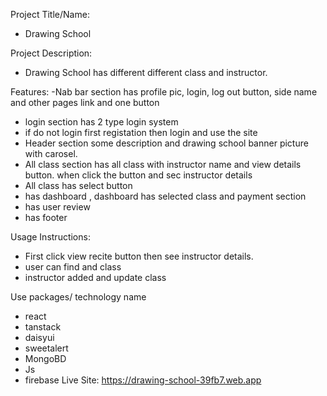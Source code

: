 Project Title/Name:
- Drawing School

Project Description:
- Drawing School has different different class and instructor.

Features:
-Nab bar section has profile pic, login, log out button, side name and other pages link and one button
- login section has 2 type login system 
- if do not login first registation then login and use the site
- Header section some description and drawing school banner picture with carosel.
- All class section has all class with instructor name  and view details button. when click the button and sec instructor details
- All class has select button 
- has dashboard , dashboard has selected class and payment section
- has user review
- has footer

Usage Instructions:
- First click view recite button then see instructor details.
- user can find and  class
- instructor added and update class

Use packages/ technology name
- react
- tanstack
- daisyui
- sweetalert
- MongoBD
- Js
- firebase
Live Site: https://drawing-school-39fb7.web.app